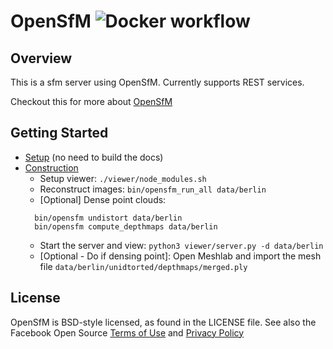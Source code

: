 OpenSfM ![Docker workflow](https://github.com/mapillary/opensfm/workflows/Docker%20CI/badge.svg)
=======

## Overview
This is a sfm server using OpenSfM. Currently supports REST services.

Checkout this for more about [OpenSfM](https://opensfm.org/docs/using.html)


## Getting Started

- [Setup](https://opensfm.org/docs/building.html) (no need to build the docs)
- [Construction](https://opensfm.org/docs/using.html)
  + Setup viewer: `./viewer/node_modules.sh`
  + Reconstruct images: `bin/opensfm_run_all data/berlin`
  + [Optional] Dense point clouds:
  ```
    bin/opensfm undistort data/berlin
    bin/opensfm compute_depthmaps data/berlin
  ```
  + Start the server and view: `python3 viewer/server.py -d data/berlin`
  + [Optional - Do if densing point]: Open Meshlab and import the mesh file `data/berlin/unidtorted/depthmaps/merged.ply`

## License
OpenSfM is BSD-style licensed, as found in the LICENSE file.  See also the Facebook Open Source [Terms of Use][] and [Privacy Policy][]

[Terms of Use]: https://opensource.facebook.com/legal/terms (Facebook Open Source - Terms of Use)
[Privacy Policy]: https://opensource.facebook.com/legal/privacy (Facebook Open Source - Privacy Policy)
